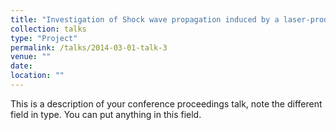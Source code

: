 ```yaml
---
title: "Investigation of Shock wave propagation induced by a laser-produced plasmas in supercritical fluids"
collection: talks
type: "Project"
permalink: /talks/2014-03-01-talk-3
venue: ""
date: 
location: ""
---
```


This is a description of your conference proceedings talk, note the different field in type. You can put anything in this field.
